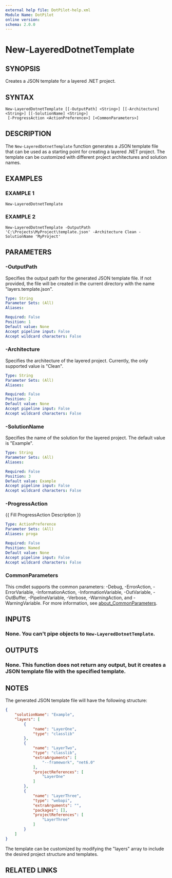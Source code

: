 ```yaml
---
external help file: DotPilot-help.xml
Module Name: DotPilot
online version:
schema: 2.0.0
---
```


# New-LayeredDotnetTemplate

## SYNOPSIS
Creates a JSON template for a layered .NET project.

## SYNTAX

```
New-LayeredDotnetTemplate [[-OutputPath] <String>] [[-Architecture] <String>] [[-SolutionName] <String>]
 [-ProgressAction <ActionPreference>] [<CommonParameters>]
```

## DESCRIPTION
The `New-LayeredDotnetTemplate` function generates a JSON template file that can be used as a starting point for creating a layered .NET project.
The template can be customized with different project architectures and solution names.

## EXAMPLES

### EXAMPLE 1
```
New-LayeredDotnetTemplate
```

### EXAMPLE 2
```
New-LayeredDotnetTemplate -OutputPath 'C:\Projects\MyProject\template.json' -Architecture Clean -SolutionName 'MyProject'
```

## PARAMETERS

### -OutputPath
Specifies the output path for the generated JSON template file.
If not provided, the file will be created in the current directory with the name "layers.template.json".

```yaml
Type: String
Parameter Sets: (All)
Aliases:

Required: False
Position: 1
Default value: None
Accept pipeline input: False
Accept wildcard characters: False
```

### -Architecture
Specifies the architecture of the layered project.
Currently, the only supported value is "Clean".

```yaml
Type: String
Parameter Sets: (All)
Aliases:

Required: False
Position: 2
Default value: None
Accept pipeline input: False
Accept wildcard characters: False
```

### -SolutionName
Specifies the name of the solution for the layered project.
The default value is "Example".

```yaml
Type: String
Parameter Sets: (All)
Aliases:

Required: False
Position: 3
Default value: Example
Accept pipeline input: False
Accept wildcard characters: False
```

### -ProgressAction
{{ Fill ProgressAction Description }}

```yaml
Type: ActionPreference
Parameter Sets: (All)
Aliases: proga

Required: False
Position: Named
Default value: None
Accept pipeline input: False
Accept wildcard characters: False
```

### CommonParameters
This cmdlet supports the common parameters: -Debug, -ErrorAction, -ErrorVariable, -InformationAction, -InformationVariable, -OutVariable, -OutBuffer, -PipelineVariable, -Verbose, -WarningAction, and -WarningVariable. For more information, see [about_CommonParameters](http://go.microsoft.com/fwlink/?LinkID=113216).

## INPUTS

### None. You can't pipe objects to `New-LayeredDotnetTemplate`.
## OUTPUTS

### None. This function does not return any output, but it creates a JSON template file with the specified template.
## NOTES
The generated JSON template file will have the following structure:
```json
{
    "solutionName": "Example",
    "layers": [
        {
            "name": "LayerOne",
            "type": "classlib"
        },
        {
            "name": "LayerTwo",
            "type": "classlib",
            "extraArguments": [
                "--framework", "net6.0"
            ],
            "projectReferences": [
                "LayerOne"
            ]
        },
        {
            "name": "LayerThree",
            "type": "webapi",
            "extraArguments": "",
            "packages": [],
            "projectReferences": [
                "LayerThree"
            ]
        }
    ]
}
```
The template can be customized by modifying the "layers" array to include the desired project structure and templates.

## RELATED LINKS

